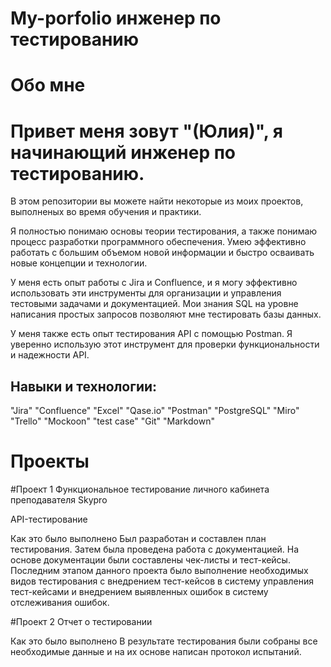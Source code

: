 # My-porfolio инженер по тестированию

# Обо мне

# Привет меня зовут "(Юлия)", я начинающий инженер по тестированию. 
В этом репозитории вы можете найти некоторые из моих проектов, выполненых во время обучения и практики.

Я полностью понимаю основы теории тестирования, а также понимаю процесс разработки программного обеспечения. Умею эффективно работать с большим объемом новой информации и быстро осваивать новые концепции и технологии.

У меня есть опыт работы с Jira и Confluence, и я могу эффективно использовать эти инструменты для организации и управления тестовыми задачами и документацией. Мои знания SQL на уровне написания простых запросов позволяют мне тестировать базы данных.

У меня также есть опыт тестирования API с помощью Postman. Я уверенно использую этот инструмент для проверки функциональности и надежности API.

## Навыки и технологии:
"Jira" "Confluence" "Excel" "Qase.io" "Postman" "PostgreSQL" "Miro" "Trello" "Mockoon" "test case" "Git" "Markdown"

# Проекты
#Проект 1
Функциональное тестирование личного кабинета преподавателя Skypro

API-тестирование

Как это было выполнено
Был разработан и составлен план тестирования. Затем была проведена работа с документацией. На основе документации были составлены чек-листы и тест-кейсы. Последним этапом данного проекта было выполнение необходимых видов тестирования с внедрением тест-кейсов в систему управления тест-кейсами и внедрением выявленных ошибок в систему отслеживания ошибок.

#Проект 2
Отчет о тестировании

Как это было выполнено
В результате тестирования были собраны все необходимые данные и на их основе написан протокол испытаний.

